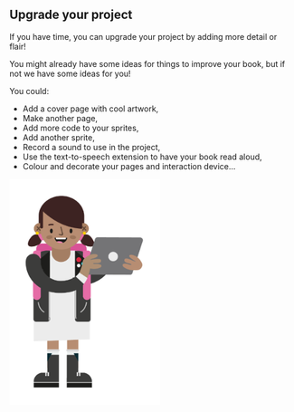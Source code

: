 ## Upgrade your project
If you have time, you can upgrade your project by adding more detail or flair! 

You might already have some ideas for things to improve your book, but if not we have some ideas for you!

You could:
+ Add a cover page with cool artwork,
+ Make another page,
+ Add more code to your sprites,
+ Add another sprite,
+ Record a sound to use in the project,
+ Use the text-to-speech extension to have your book read aloud, 
+ Colour and decorate your pages and interaction device...

![Young girl holding a laptop and smiling](images/CD-Character-Female-1-2.png)